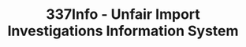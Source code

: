 ---
layout: default
bigquery: https://console.cloud.google.com/bigquery?p=patents-public-data&d=usitc_investigations&page=dataset&project=sheets-management-319211
citation: US International Trade Commission 337Info Unfair Import Investigations Information
  System
contributors: US International Trade Comission
cost: None
description: US International Trade Commission 337Info Unfair Import Investigations
  Information System contains data on investigations done under Section 337. Section
  337 declares the infringement of certain statutory intellectual property rights
  and other forms of unfair competition in import trade to be unlawful practices.
  Most Section 337 investigations involve allegations of patent or registered trademark
  infringement.
documentation: FAQ and tutorial available on the site
last_edit: 04/08/2022, 03:07:02
location: https://pubapps2.usitc.gov/337external/
maintained_by: US International Trade Comission
schema_fields:
- cafcAppeals
- patentNumbers
- ouiiAttorney
- currentStatus
- title
- lastUpdated
- teoIdIssueDate
- finalDetNoViolation
- investigationType
- dateOfPublicationFrNotice
- dateCreated
- actualEndDateEvidHear
- htsNumbers
- copyrightNumbers
- actualStartDateEvidHear
- scheduledStartDateEvidHear
- startDateMarkmanHearing
- investigationNo
- investigationTermDate
- markmanHearing
- finalIdOnViolationDue
- issueDateOtherNonFinal
- id
- internalRemand
- aljAssigned
- scheduledEndDateEvidHear
- docketNo
- complainant
- publication_number
- patentNumber
- currentActiveALJ
- endDateMarkmanHearing
- targetDate
- ouiiParticipation
- finalIdOnViolationIssue
- gcAttorney
- teoIdDueDate
- dateComplaintFiled
- respondent
- teoReliefGranted
- trademarkNumbers
- finalDetViolation
- teoProceedingInvolved
- invUnfairAct
shortname: unfair_import_investigations
tags:
- import
- legal
- trade
timeframe: 2008-2021 (prior to 2008 downloadable as a JSON file)
title: 337Info - Unfair Import Investigations Information System
uuid: 2721f5ec-e599-4890-9265-9706719fc71e
---